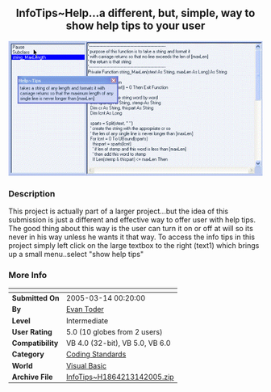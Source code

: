 ﻿<div align="center">

## InfoTips\~Help\.\.\.a different, but, simple, way to show help tips to your user

<img src="PIC2005314022466810.gif">
</div>

### Description

This project is actually part of a larger project...but the idea of this submission is just a different and effective way to offer user with help tips. The good thing about this way is the user can turn it on or off at will so its never in his way unless he wants it that way. To access the info tips in this project simply left click on the large textbox to the right (text1) which brings up a small menu..select "show help tips"
 
### More Info
 


<span>             |<span>
---                |---
**Submitted On**   |2005-03-14 00:20:00
**By**             |[Evan Toder](https://github.com/Planet-Source-Code/PSCIndex/blob/master/ByAuthor/evan-toder.md)
**Level**          |Intermediate
**User Rating**    |5.0 (10 globes from 2 users)
**Compatibility**  |VB 4\.0 \(32\-bit\), VB 5\.0, VB 6\.0
**Category**       |[Coding Standards](https://github.com/Planet-Source-Code/PSCIndex/blob/master/ByCategory/coding-standards__1-43.md)
**World**          |[Visual Basic](https://github.com/Planet-Source-Code/PSCIndex/blob/master/ByWorld/visual-basic.md)
**Archive File**   |[InfoTips\~H1864213142005\.zip](https://github.com/Planet-Source-Code/evan-toder-infotips-help-a-different-but-simple-way-to-show-help-tips-to-your-user__1-59465/archive/master.zip)








